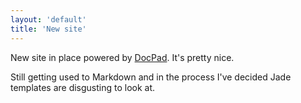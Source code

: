 ```yaml
---
layout: 'default'
title: 'New site'
---
```


New site in place powered by [DocPad](https://github.com/bevry/docpad).  It's pretty nice.

Still getting used to Markdown and in the process I've decided Jade templates are disgusting to look at.